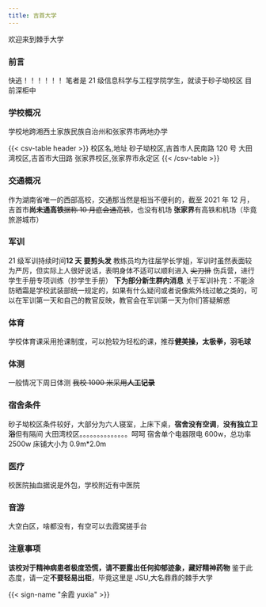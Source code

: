 ```yaml
---
title: 吉首大学
---
```


欢迎来到棘手大学

### 前言

快逃！！！！！！
笔者是 21 级信息科学与工程学院学生，就读于砂子坳校区
目前深柜中

### 学校概况

学校地跨湘西土家族民族自治州和张家界市两地办学

{{< csv-table header >}}
校区名,地址
砂子坳校区,吉首市人民南路 120 号
大田湾校区,吉首市大田路
张家界校区,张家界市永定区
{{< /csv-table >}}

### 交通概况

作为湖南省唯一的西部高校，交通那当然是相当不便利的，截至 2021 年 12 月，吉首市**尚未通高铁**~~据称 10 月底会通高铁~~，也没有机场
**张家界**有高铁和机场（毕竟旅游城市）

### 军训

21 级军训持续时间**12 天**  **要剪头发**
  教练员均为往届学长学姐，军训时虽然表面较为严厉，但实际上人很好说话，表明身体不适可以顺利进入 ~~尖刀排~~ 伤兵营，进行学生手册专项训练（抄学生手册）
  **下为部分新生群内消息**
  关于军训补充：不能涂防晒霜是学校武装部统一规定的，如果有什么疑问或者说像紫外线过敏之类的，可以在军训第一天和自己的教官反映，教官会在军训第一天为你们答疑解惑
  
### 体育

学校体育课采用抢课制度，可以抢较为轻松的课，推荐**健美操，太极拳，羽毛球**

### 体测

一般情况下周日体测
~~我校 1000 米采用**人工记录**~~

### 宿舍条件

砂子坳校区条件较好，大部分为六人寝室，上床下桌，**宿舍没有空调**，**没有独立卫浴**但有隔间
大田湾校区。。。。。。。。。。。。。。呵呵
宿舍单个电器限电 600w，总功率 2500w 床铺大小为 0.9m*2.0m

### 医疗

校医院抽血据说是外包，学校附近有中医院

### 音游

大空白区，啥都没有，有空可以去霞窝搓手台

### 注意事项

**该校对于精神病患者极度恐慌，请不要露出任何抑郁迹象，藏好精神药物**
鉴于此态度，请一定**不要轻易出柜**，毕竟这里是 JSU,大名鼎鼎的棘手大学

{{< sign-name "余霞 yuxia" >}}
